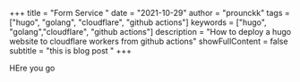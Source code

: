 +++
title = "Form Service "
date = "2021-10-29"
author = "prounckk"
tags = ["hugo", "golang", "cloudflare", "github actions"]
keywords = ["hugo", "golang","cloudflare", "github actions"]
description = "How to deploy a hugo website to cloudflare workers from github actions"
showFullContent = false
subtitle = "this is blog post "
+++

HEre you go
<!-- Lightspeed Form Service -->
<div id="ls_form_container_2ff66baa-3d90-47ea-887b-4831fad5091a" data-ls-form-container></div>
<script src="https://forms-box.lightspeedwebservices.com/cdn/dist/index.bundle.js"
		data-ls-form="2ff66baa-3d90-47ea-887b-4831fad5091a"
		defer>
</script>
